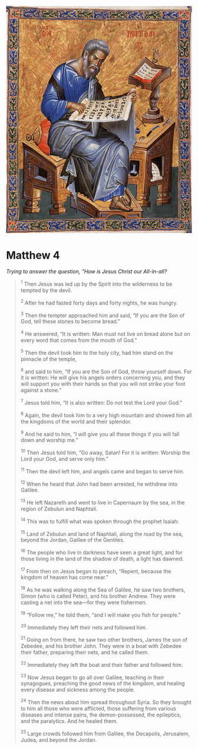 <img class="intro-right" src="art-matthew.jpg">

# Matthew 4

*Trying to answer the question, "How is Jesus Christ our All-in-all?*

><sup>1</sup> Then Jesus was led up by the Spirit into the wilderness to be tempted by the devil. 
>
><sup>2</sup> After he had fasted forty days and forty nights, he was hungry. 
>
><sup>3</sup> Then the tempter approached him and said, “If you are the Son of God, tell these stones to become bread.” 
>
><sup>4</sup> He answered, “It is written: Man must not live on bread alone but on every word that comes from the mouth of God.” 
>
><sup>5</sup> Then the devil took him to the holy city, had him stand on the pinnacle of the temple, 
>
><sup>6</sup> and said to him, “If you are the Son of God, throw yourself down. For it is written: He will give his angels orders concerning you, and they will support you with their hands so that you will not strike your foot against a stone.” 
>
><sup>7</sup> Jesus told him, “It is also written: Do not test the Lord your God.” 
>
><sup>8</sup> Again, the devil took him to a very high mountain and showed him all the kingdoms of the world and their splendor. 
>
><sup>9</sup> And he said to him, “I will give you all these things if you will fall down and worship me.” 
>
><sup>10</sup> Then Jesus told him, “Go away, Satan! For it is written: Worship the Lord your God, and serve only him.” 
>
><sup>11</sup> Then the devil left him, and angels came and began to serve him. 
>
><sup>12</sup> When he heard that John had been arrested, he withdrew into Galilee. 
>
><sup>13</sup> He left Nazareth and went to live in Capernaum by the sea, in the region of Zebulun and Naphtali. 
>
><sup>14</sup> This was to fulfill what was spoken through the prophet Isaiah: 
>
><sup>15</sup> Land of Zebulun and land of Naphtali, along the road by the sea, beyond the Jordan, Galilee of the Gentiles. 
>
><sup>16</sup> The people who live in darkness have seen a great light, and for those living in the land of the shadow of death, a light has dawned. 
>
><sup>17</sup> From then on Jesus began to preach, “Repent, because the kingdom of heaven has come near.” 
>
><sup>18</sup> As he was walking along the Sea of Galilee, he saw two brothers, Simon (who is called Peter), and his brother Andrew. They were casting a net into the sea—for they were fishermen. 
>
><sup>19</sup> “Follow me,” he told them, “and I will make you fish for people.” 
>
><sup>20</sup> Immediately they left their nets and followed him. 
>
><sup>21</sup> Going on from there, he saw two other brothers, James the son of Zebedee, and his brother John. They were in a boat with Zebedee their father, preparing their nets, and he called them. 
>
><sup>22</sup> Immediately they left the boat and their father and followed him. 
>
><sup>23</sup> Now Jesus began to go all over Galilee, teaching in their synagogues, preaching the good news of the kingdom, and healing every disease and sickness among the people. 
>
><sup>24</sup> Then the news about him spread throughout Syria. So they brought to him all those who were afflicted, those suffering from various diseases and intense pains, the demon-possessed, the epileptics, and the paralytics. And he healed them. 
>
><sup>25</sup> Large crowds followed him from Galilee, the Decapolis, Jerusalem, Judea, and beyond the Jordan.
